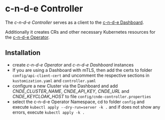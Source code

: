 # c-n-d-e Controller

The *c-n-d-e Controller* serves as a client to the [c-n-d-e Dashboard](https://github.com/Cloud-Native-Coding/c-n-d-e-dashboard). 

Additionally it creates CRs and other necessary Kubernetes resources for the [c-n-d-e Operator](https://github.com/Cloud-Native-Coding/c-n-d-e-operator).

## Installation

- create *c-n-d-e Operator* and *c-n-d-e Dashboard* instances
- If you are using a Dashboard with mTLS, then add the certs to folder `config/api-client-cert` and uncomment the respective sections in `kustomization.yaml` and `controller.yaml`
- configure a new Cluster via the Dashboard and add _CNDE_CLUSTER_NAME_, _CNDE_API_KEY_, _CNDE_URL_ and _CNDE_KEYCLOAK_HOST_ to file `config/cnde-controller.properties`
- select the c-n-d-e Operator Namespace, cd to folder `config` and execute  `kubectl apply --dry-run=server -k .` and if does not show any errors, execute `kubectl apply -k .`

